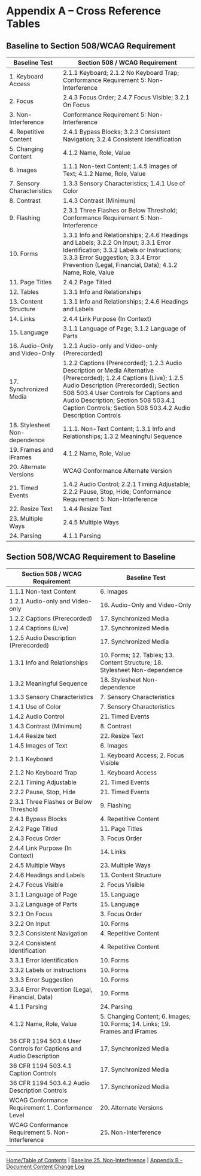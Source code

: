 Appendix A – Cross Reference Tables
===================================

Baseline to Section 508/WCAG Requirement
----------------------------------------

| Baseline Test                 | Section 508 / WCAG Requirement                                     |
|-------------------------------|--------------------------------------------------------------------|
| 1. Keyboard Access            | 2.1.1 Keyboard; 2.1.2 No Keyboard Trap; Conformance Requirement 5: Non-Interference                                              |
| 2. Focus                      | 2.4.3 Focus Order; 2.4.7 Focus Visible; 3.2.1 On Focus                                                |
| 3. Non-Interference           | Conformance Requirement 5: Non-Interference                                                    |
| 4. Repetitive Content         | 2.4.1 Bypass Blocks; 3.2.3 Consistent Navigation; 3.2.4 Consistent Identification                                     |
| 5. Changing Content           | 4.1.2 Name, Role, Value                                            |
| 6. Images                     | 1.1.1 Non-text Content; 1.4.5 Images of Text; 4.1.2 Name, Role, Value                                             |
| 7. Sensory Characteristics    | 1.3.3 Sensory Characteristics; 1.4.1 Use of Color                                                  |
| 8. Contrast                   | 1.4.3 Contrast (Minimum)                                           |
| 9. Flashing                   | 2.3.1 Three Flashes or Below Threshold; Conformance Requirement 5: Non-Interference                             |
| 10. Forms                     | 1.3.1 Info and Relationships; 2.4.6 Headings and Labels; 3.2.2 On Input; 3.3.1 Error Identification; 3.3.2 Labels or Instructions; 3.3.3 Error Suggestion; 3.3.4 Error Prevention (Legal, Financial, Data); 4.1.2 Name, Role, Value                                             |
| 11. Page Titles               | 2.4.2 Page Titled                                                  |
| 12. Tables                    | 1.3.1 Info and Relationships                                       |
| 13. Content Structure         | 1.3.1 Info and Relationships; 2.4.6 Headings and Labels                                           |
| 14. Links                     | 2.4.4 Link Purpose (In Context)                                             |
| 15. Language                  | 3.1.1 Language of Page; 3.1.2 Language of Parts                                             |
| 16. Audio-Only and Video-Only | 1.2.1 Audio-only and Video-only (Prerecorded)                                    |
| 17. Synchronized Media        | 1.2.2 Captions (Prerecorded); 1.2.3 Audio Description or Media Alternative (Prerecorded); 1.2.4 Captions (Live); 1.2.5 Audio Description (Prerecorded); Section 508 503.4 User Controls for Captions and Audio Description; Section 508  503.4.1 Caption Controls; Section 508 503.4.2 Audio Description Controls                      |
| 18. Stylesheet Non-dependence | 1.1.1. Non-Text Content; 1.3.1 Info and Relationships; 1.3.2 Meaningful Sequence                                           |
| 19. Frames and iFrames        | 4.1.2 Name, Role, Value                                            |
| 20. Alternate Versions        | WCAG Conformance Alternate Version                                 |
| 21. Timed Events              | 1.4.2 Audio Control; 2.2.1 Timing Adjustable; 2.2.2 Pause, Stop, Hide; Conformance Requirement 5: Non-Interference                                             |
| 22. Resize Text               | 1.4.4 Resize Text                                                  |
| 23. Multiple Ways             | 2.4.5 Multiple Ways                                                |
| 24. Parsing                   | 4.1.1 Parsing                                                      |

Section 508/WCAG Requirement to Baseline
----------------------------------------

| Section 508 / WCAG Requirement                                     | Baseline Test                 |
|--------------------------------------------------------------------|-------------------------------|
| 1.1.1 Non-text Content                                             | 6. Images                     |
| 1.2.1 Audio-only and Video-only                                    | 16. Audio-Only and Video-Only |
| 1.2.2 Captions (Prerecorded)                                       | 17. Synchronized Media        |
| 1.2.4 Captions (Live)                                              | 17. Synchronized Media        |
| 1.2.5 Audio Description (Prerecorded)                              | 17. Synchronized Media        |
| 1.3.1 Info and Relationships                                       | 10. Forms; 12. Tables; 13. Content Structure; 18. Stylesheet Non-dependence  |
| 1.3.2 Meaningful Sequence                                          | 18. Stylesheet Non-dependence |
| 1.3.3 Sensory Characteristics                                      | 7. Sensory Characteristics    |
| 1.4.1 Use of Color                                                 | 7. Sensory Characteristics    |
| 1.4.2 Audio Control                                                | 21. Timed Events              |
| 1.4.3 Contrast (Minimum)                                           | 8. Contrast                   |
| 1.4.4 Resize text                                                  | 22. Resize Text               |
| 1.4.5 Images of Text                                               | 6. Images                     |
| 2.1.1 Keyboard                                                     | 1. Keyboard Access; 2. Focus Visible               |
| 2.1.2 No Keyboard Trap                                             | 1. Keyboard Access            |
| 2.2.1 Timing Adjustable                                            | 21. Timed Events              |
| 2.2.2 Pause, Stop, Hide                                            | 21. Timed Events              |
| 2.3.1 Three Flashes or Below Threshold                             | 9. Flashing                   |
| 2.4.1 Bypass Blocks                                                | 4. Repetitive Content         |
| 2.4.2 Page Titled                                                  | 11. Page Titles               |
| 2.4.3 Focus Order                                                  | 3. Focus Order                |
| 2.4.4 Link Purpose (In Context)                                    | 14. Links                     |
| 2.4.5 Multiple Ways                                                | 23. Multiple Ways             |
| 2.4.6 Headings and Labels                                          | 13. Content Structure         |
| 2.4.7 Focus Visible                                                | 2. Focus Visible              |
| 3.1.1 Language of Page                                             | 15. Language                  |
| 3.1.2 Language of Parts                                            | 15. Language                  |
| 3.2.1 On Focus                                                     | 3. Focus Order                |
| 3.2.2 On Input                                                     | 10. Forms                     |
| 3.2.3 Consistent Navigation                                        | 4. Repetitive Content         |
| 3.2.4 Consistent Identification                                    | 4. Repetitive Content         |
| 3.3.1 Error Identification                                         | 10. Forms                     |
| 3.3.2 Labels or Instructions                                       | 10. Forms                     |
| 3.3.3 Error Suggestion                                             | 10. Forms                     |
| 3.3.4 Error Prevention (Legal, Financial, Data)                    | 10. Forms                     |
| 4.1.1 Parsing                                                      | 24. Parsing                   |
| 4.1.2 Name, Role, Value                                            | 5. Changing Content; 6. Images; 10. Forms; 14. Links; 19. Frames and iFrames         |
| 36 CFR 1194 503.4 User Controls for Captions and Audio Description | 17. Synchronized Media        |
| 36 CFR 1194 503.4.1 Caption Controls                               | 17. Synchronized Media        |
| 36 CFR 1194 503.4.2 Audio Description Controls                     | 17. Synchronized Media        |
| WCAG Conformance Requirement 1. Conformance Level                  | 20. Alternate Versions        |
| WCAG Conformance Requirement 5. Non-Interference                   | 25. Non-Interference          |

----------------------------------------
[Home/Table of Contents](index.md) | [Baseline 25. Non-Interference](25Noninterference.md) | [Appendix B - Document Content Change Log](AppendixB.md)
